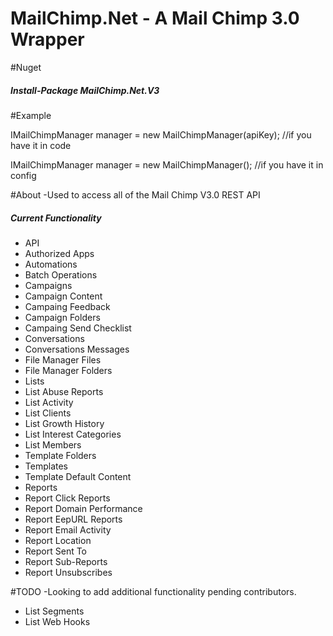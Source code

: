 # MailChimp.Net - A Mail Chimp 3.0 Wrapper

#Nuget
<h5>Install-Package MailChimp.Net.V3</h5>

#Example

IMailChimpManager manager = new MailChimpManager(apiKey); //if you have it in code

<add key="MailChimpApiKey" value="apiKEY" />
IMailChimpManager manager = new MailChimpManager(); //if you have it in config


#About
-Used to access all of the Mail Chimp V3.0 REST API <br>
<h5>Current Functionality</h5>
<ul>
<li>API</li>
<li>Authorized Apps</li>
<li>Automations</li>
<li>Batch Operations</li>
<li>Campaigns</li>
<li>Campaign Content</li>
<li>Campaing Feedback</li>
<li>Campaign Folders</li>
<li>Campaing Send Checklist</li>
<li>Conversations</li>
<li>Conversations Messages</li>
<li>File Manager Files</li>
<li>File Manager Folders</li>
<li>Lists</li>
<li>List Abuse Reports</li>
<li>List Activity</li>
<li>List Clients</li>
<li>List Growth History</li>
<li>List Interest Categories</li>
<li>List Members</li>
<li>Template Folders</li>
<li>Templates</li>
<li>Template Default Content</li>
<li>Reports</li>
<li>Report Click Reports</li>
<li>Report Domain Performance</li>
<li>Report EepURL Reports</li>
<li>Report Email Activity</li>
<li>Report Location</li>
<li>Report Sent To</li>
<li>Report Sub-Reports</li>
<li>Report Unsubscribes</li>

</ul>

#TODO
-Looking to add additional functionality pending contributors.
<ul>
<li>List Segments</li>
<li>List Web Hooks</li>
</ul>
